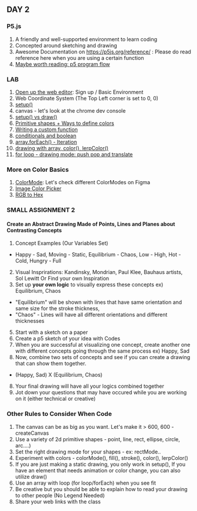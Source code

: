 ## DAY 2 

### P5.js
1. A friendly and well-supported environment to learn coding
2. Concepted around sketching and drawing 
3. Awesome Documentation on https://p5js.org/reference/ : Please do read reference here when you are using a certain function
4. [Maybe worth reading: p5 program flow](https://p5js.org/learn/program-flow.html)

### LAB 
1. [Open up the web editor](https://editor.p5js.org/): Sign up / Basic Environment 
2. Web Coordinate System (The Top Left corner is set to 0, 0)
3. [setup()](https://editor.p5js.org/lee.inhye/sketches/Ma4rAz2pt)
4. canvas - let's look at the chrome dev console 
5. [setup() vs draw()](https://editor.p5js.org/lee.inhye/sketches/X1yBoiNQO)
6. [Primitive shapes + Ways to define colors](https://editor.p5js.org/lee.inhye/sketches/oZxzrFBdt)
7. [Writing a custom function](https://editor.p5js.org/lee.inhye/sketches/IKpkfKgDT)
8. [conditionals and boolean](https://editor.p5js.org/lee.inhye/sketches/a4mTQrMUG)
9. [array.forEach() - Iteration](https://editor.p5js.org/lee.inhye/sketches/MoTuUP4mK)
10. [drawing with array, color(), lerpColor()](https://editor.p5js.org/lee.inhye/sketches/N7N9gwFCE)
11. [for loop - drawing mode: push pop and translate](https://editor.p5js.org/lee.inhye/sketches/B3a3izUGr)

### More on Color Basics 
1. [ColorMode](https://www.figma.com/file/S6djsp51ihfuN3J8glty3G): Let's check different ColorModes on Figma
2. [Image Color Picker](https://imagecolorpicker.com/en)
3. [RGB to Hex](https://www.rapidtables.com/convert/color/rgb-to-hex.html) 

### SMALL ASSIGNMENT 2
#### Create an Abstract Drawing Made of Points, Lines and Planes about Contrasting Concepts

1. Concept Examples (Our Variables Set)
- Happy - Sad, Moving - Static, Equilibrium - Chaos, Low - High, Hot - Cold, Hungry - Full
2. Visual Insprirations: Kandinsky, Mondrian, Paul Klee, Bauhaus artists, Sol Lewitt Or Find your own Inspiration
3. Set up **your own logic** to visually express these concepts ex) Equilibrium, Chaos
- "Equilibrium" will be shown with lines that have same orientation and same size for the stroke thickness, 
- "Chaos" - Lines will have all different orientations and different thicknesses 
5. Start with a sketch on a paper 
6. Create a p5 sketch of your idea with Codes
7. When you are successful at visualizing one concept, create another one with different concepts going through the same process ex) Happy, Sad
8. Now, combine two sets of concepts and see if you can create a drawing that can show them together.
- (Happy, Sad) X (Equilibrium, Chaos) 
8. Your final drawing will have all your logics combined together
10. Jot down your questions that may have occured while you are working on it (either technical or creative) 

### Other Rules to Consider When Code
1. The canvas can be as big as you want. Let's make it > 600, 600 - createCanvas
2. Use a variety of 2d primitive shapes  - point, line, rect, ellipse, circle, arc....)
3. Set the right drawing mode for your shapes - ex: rectMode..
4. Experiment with colors - colorMode(), fill(), stroke(), color(), lerpColor()
5. If you are just making a static drawing, you only work in setup(), If you have an element that needs animation or color change, you can also utilize draw()
6. Use an array with loop (for loop/forEach) when you see fit
7. Be creative but you should be able to explain how to read your drawing to other people (No Legend Needed)
8. Share your web links with the class 

